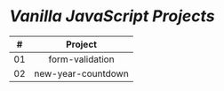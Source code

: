# _Vanilla JavaScript Projects_

|  #  |     Project        |
| :-: | :-------------:    |
| 01  | form-validation    |
| 02  | new-year-countdown |

